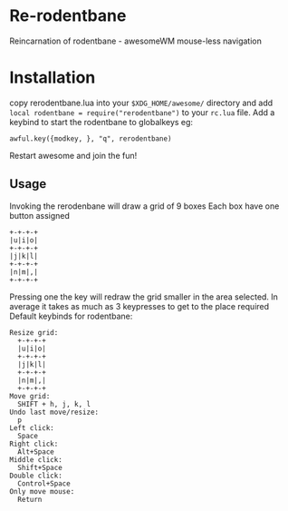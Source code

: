 # Re-rodentbane
Reincarnation of rodentbane - awesomeWM mouse-less navigation

# Installation 
copy rerodentbane.lua into your `$XDG_HOME/awesome/` directory and add `local rodentbane = require("rerodentbane")` to your `rc.lua` file.
Add a keybind to start the rodentbane to globalkeys eg:
```
awful.key({modkey, }, "q", rerodentbane)
```
Restart awesome and join the fun!

## Usage
Invoking the rerodenbane will draw a grid of 9 boxes
Each box have one button assigned
```
+-+-+-+
|u|i|o|
+-+-+-+                                         
|j|k|l|
+-+-+-+
|n|m|,|
+-+-+-+
```

Pressing one the key will redraw the grid smaller in the area selected.
In average it takes as much as 3 keypresses to get to the place required
Default keybinds for rodentbane:
```
Resize grid:
  +-+-+-+
  |u|i|o|
  +-+-+-+                                         
  |j|k|l|
  +-+-+-+
  |n|m|,|
  +-+-+-+
Move grid:
  SHIFT + h, j, k, l
Undo last move/resize:
  p
Left click:
  Space
Right click:
  Alt+Space
Middle click:
  Shift+Space
Double click:
  Control+Space
Only move mouse:
  Return
```
